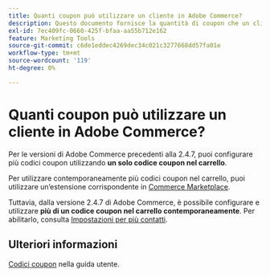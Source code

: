 ```yaml
---
title: Quanti coupon può utilizzare un cliente in Adobe Commerce?
description: Questo documento fornisce la quantità di coupon che un cliente può utilizzare in Adobe Commerce.
exl-id: 7ec409fc-0660-425f-bfaa-aa55b712e162
feature: Marketing Tools
source-git-commit: c6de1eddec4269dec34c021c3277668dd57fa01e
workflow-type: tm+mt
source-wordcount: '119'
ht-degree: 0%

---
```


# Quanti coupon può utilizzare un cliente in Adobe Commerce?

Per le versioni di Adobe Commerce precedenti alla 2.4.7, puoi configurare più codici coupon utilizzando **un solo codice coupon nel carrello**.

Per utilizzare contemporaneamente più codici coupon nel carrello, puoi utilizzare un’estensione corrispondente in [Commerce Marketplace](https://marketplace.magento.com/).

Tuttavia, dalla versione 2.4.7 di Adobe Commerce, è possibile configurare e utilizzare **più di un codice coupon nel carrello contemporaneamente**. Per abilitarlo, consulta [Impostazioni per più contatti](https://experienceleague.adobe.com/en/docs/commerce-admin/config/sales/sales#multicoupon-settings).

## Ulteriori informazioni

[Codici coupon](https://experienceleague.adobe.com/docs/commerce-admin/marketing/promotions/cart-rules/price-rules-cart-coupon.html) nella guida utente.
